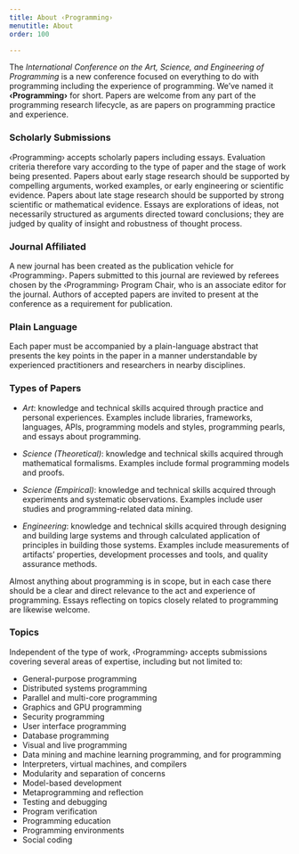 ```yaml
---
title: About ‹Programming›
menutitle: About
order: 100

---
```


The _International Conference on the Art, Science, and Engineering of Programming_ is a new conference focused on everything to do with programming including the experience of programming. We’ve named it **‹Programming›** for short. Papers are welcome from any part of the programming research lifecycle, as are papers on programming practice and experience.

### Scholarly Submissions

‹Programming› accepts scholarly papers including essays. Evaluation criteria therefore vary according to the type of paper and the stage of work being presented. Papers about early stage research should be supported by compelling arguments, worked examples, or early engineering or scientific evidence. Papers about late stage research should be supported by strong scientific or mathematical evidence. Essays are explorations of ideas, not necessarily structured as arguments directed toward conclusions; they are judged by quality of insight and robustness of thought process.

### Journal Affiliated

A new journal has been created as the publication vehicle for ‹Programming›. Papers submitted to this journal are reviewed by referees chosen by the ‹Programming› Program Chair, who is an associate editor for the journal. Authors of accepted papers are invited to present at the conference as a requirement for publication.

### Plain Language

Each paper must be accompanied by a plain-language abstract that presents the key points in the paper in a manner understandable by experienced practitioners and researchers in nearby disciplines.

### Types of Papers

* _Art_: knowledge and technical skills acquired through practice and personal experiences. Examples include libraries, frameworks, languages, APIs, programming models and styles, programming pearls, and essays about programming.

* _Science (Theoretical)_: knowledge and technical skills acquired through mathematical formalisms. Examples include formal programming models and proofs.

* _Science (Empirical)_: knowledge and technical skills acquired through experiments and systematic observations. Examples include user studies and programming-related data mining.

* _Engineering_: knowledge and technical skills acquired through designing and building large systems and through calculated application of principles in building those systems. Examples include measurements of artifacts’ properties, development processes and tools, and quality assurance methods.

Almost anything about programming is in scope, but in each case there should be a clear and direct relevance to the act and experience of programming. Essays reflecting on topics closely related to programming are likewise welcome.

### Topics

Independent of the type of work, ‹Programming› accepts submissions covering several areas of expertise, including but not limited to:

* General-purpose programming
* Distributed systems programming
* Parallel and multi-core programming
* Graphics and GPU programming
* Security programming
* User interface programming
* Database programming
* Visual and live programming
* Data mining and machine learning programming, and for programming
* Interpreters, virtual machines, and compilers
* Modularity and separation of concerns
* Model-based development
* Metaprogramming and reflection
* Testing and debugging
* Program verification
* Programming education
* Programming environments
* Social coding
